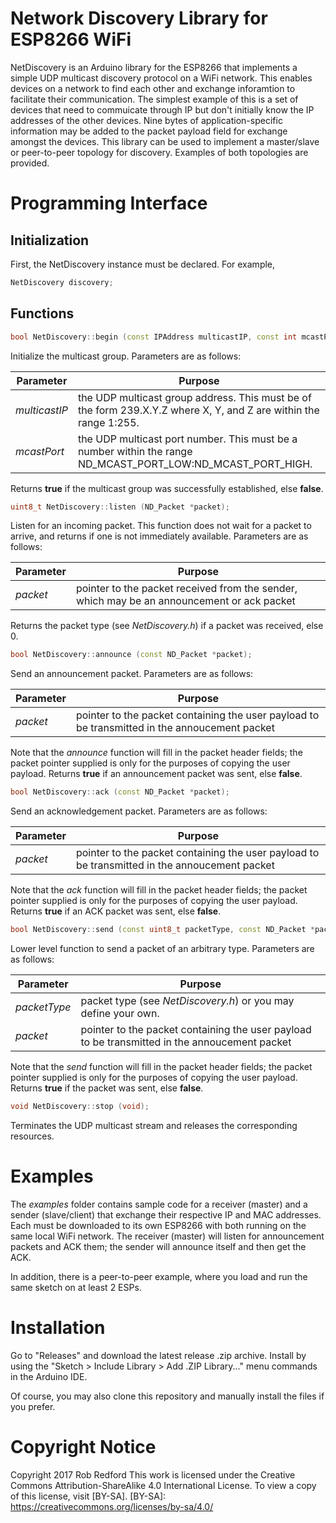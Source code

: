 # Network Discovery Library for ESP8266 WiFi
NetDiscovery is an Arduino library for the ESP8266 that implements a simple UDP multicast discovery protocol on a WiFi network.
This enables devices on a network to find each other and exchange inforamtion to facilitate their communication.
The simplest example of this is a set of devices that need to commuicate through IP but don't
initially know the IP addresses of the other devices.
Nine bytes of application-specific information may be added to the packet payload field for exchange amongst the devices.
This library can be used to implement a master/slave or peer-to-peer topology for discovery. 
Examples of both topologies are provided.

# Programming Interface
## Initialization
First, the NetDiscovery instance must be declared. For example,
```C++
NetDiscovery discovery;
```
## Functions
```C++
bool NetDiscovery::begin (const IPAddress multicastIP, const int mcastPort);
```
Initialize the multicast group.
Parameters are as follows:

|Parameter|Purpose|
|---|---|
|_multicastIP_|the UDP multicast group address. This must be of the form 239.X.Y.Z where X, Y, and Z are within the range 1:255.|
|_mcastPort_|the UDP multicast port number. This must be a number within the range ND_MCAST_PORT_LOW:ND_MCAST_PORT_HIGH.| 

Returns __true__ if the multicast group was successfully established, else __false__.

```C++
uint8_t NetDiscovery::listen (ND_Packet *packet);
```

Listen for an incoming packet. This function does not wait for a packet to arrive, and returns if one is not immediately available.
Parameters are as follows:

|Parameter|Purpose|
|---|---|
|_packet_|pointer to the packet received from the sender, which may be an announcement or ack packet

Returns the packet type (see _NetDiscovery.h_) if a packet was received, else 0.

```C++
bool NetDiscovery::announce (const ND_Packet *packet);
```

Send an announcement packet.
Parameters are as follows:

|Parameter|Purpose|
|---|---|
|_packet_|pointer to the packet containing the user payload to be transmitted in the annoucement packet|

Note that the _announce_ function will fill in the packet header fields;
the packet pointer supplied is only for the purposes of copying the user payload.
Returns __true__ if an announcement packet was sent, else __false__.

```C++
bool NetDiscovery::ack (const ND_Packet *packet);
```

Send an acknowledgement packet.
Parameters are as follows:

|Parameter|Purpose|
|---|---|
|_packet_|pointer to the packet containing the user payload to be transmitted in the annoucement packet|

Note that the _ack_ function will fill in the packet header fields;
the packet pointer supplied is only for the purposes of copying the user payload.
Returns __true__ if an ACK packet was sent, else __false__.

```C++
bool NetDiscovery::send (const uint8_t packetType, const ND_Packet *packet);
```

Lower level function to send a packet of an arbitrary type.
Parameters are as follows:

|Parameter|Purpose|
|---|---|
|_packetType_|packet type (see _NetDiscovery.h_) or you may define your own.|
|_packet_|pointer to the packet containing the user payload to be transmitted in the annoucement packet|

Note that the _send_ function will fill in the packet header fields;
the packet pointer supplied is only for the purposes of copying the user payload.
Returns __true__ if the packet was sent, else __false__.

```C++
void NetDiscovery::stop (void);
```

Terminates the UDP multicast stream and releases the corresponding resources.


# Examples
The _examples_ folder contains sample code for a receiver (master) and a sender (slave/client) that exchange their respective IP and MAC addresses.
Each must be downloaded to its own ESP8266 with both running on the same local WiFi network.
The receiver (master) will listen for announcement packets and ACK them;
the sender will announce itself and then get the ACK.

In addition, there is a peer-to-peer example, where you load and run the same sketch on at least 2 ESPs.

# Installation

Go to "Releases" and download the latest release .zip archive.
Install by using the "Sketch > Include Library > Add .ZIP Library..." menu commands in the Arduino IDE.

Of course, you may also clone this repository and manually install the files if you prefer.

# Copyright Notice

Copyright 2017 Rob Redford
This work is licensed under the Creative Commons Attribution-ShareAlike 4.0 International License.
To view a copy of this license, visit [BY-SA].
[BY-SA]: https://creativecommons.org/licenses/by-sa/4.0/
